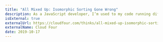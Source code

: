 ```yaml
---
title: "All Mixed Up: Isomorphic Sorting Gone Wrong"
description: As a JavaScript developer, I’m used to my code running differently in different environments. But earlier this week, I ran into a problem that left me scratching my head for most of the morning.
isExternal: true
externalUrl: https://cloudfour.com/thinks/all-mixed-up-isomorphic-sorting-gone-wrong/
externalName: Cloud Four
date: 2019-10-17
---
```

